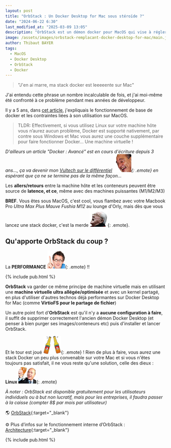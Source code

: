 ```yaml
---
layout: post
title: "OrbStack : Un Docker Desktop for Mac sous stéroïde ?"
date: "2024-06-22 6:30"
last_modified_at: "2025-03-09 13:05"
description: "OrbStack est un démon docker pour MacOS qui vise à régler les problèmes de performances de Docker Desktop for Mac. Mais est ce que ça marche vraiment ?"
image: /assets/images/orbstack-remplacant-docker-desktop-for-mac/main.jpg
author: Thibaut BAYER
tags: 
  - MacOS
  - Docker Desktop
  - OrbStack
  - Docker
---
```


> "J'en ai marre, ma stack docker est leeeeente sur Mac"

J'ai entendu cette phrase un nombre incalculable de fois, et j'ai moi-même été confronté à ce problème pendant mes années de développeur.

Il y a 5 ans, dans [cet article](http://btor.fr/2019/07/03/docker-bases-tuto/), j'expliquais le fonctionnement de base de docker et les contraintes liées à son utilisation sur MacOS.
> TLDR: Effectivement, si vous utilisez Linux sur votre machine hôte vous n’aurez aucun problème, Docker est supporté nativement, par contre sous Windows et Mac vous aurez une couche supplémentaire pour faire fonctionner Docker… Une machine virtuelle !

*D'ailleurs un article "Docker : Avancé" est en cours d'écriture depuis 3 ans..., ça va devenir mon [Vultech sur le différentiel](https://www.mesopinions.com/petition/politique/vultech-differentiel/89467) ![](/assets/images/emote/LUL.png){: .emote} en espérant que ça ne se termine pas de la même façon...*

Les **allers/retours** entre la machine hôte et les conteneurs peuvent être source de **latence, et ce**, même avec des machines puissantes (M1/M2/M3)

**BREF**. Vous êtes sous MacOS, c'est cool, vous flambez avec votre Macbook Pro *Ultra Max Plus Mauve Fushia M12* au lounge d'Orly, mais dès que vous lancez une stack docker, c'est la merde ![](/assets/images/emote/JEANNE.png){: .emote}.

## Qu'apporte OrbStack du coup ?
La **PERFORMANCE** ![](/assets/images/emote/JAMY.png){: .emote} !!

{% include pub.html %}

**OrbStack** va garder ce même principe de machine virtuelle mais en utilisant une **machine virtuelle ultra allégée/optimisée** et avec un kernel partagé, en plus d'utiliser d'autres technos déjà performantes sur Docker Desktop for Mac (comme **VirtioFS pour le partage de fichier**)

Un autre point fort d'**OrbStack** est qu'il n'y a **aucune configuration à faire**, il suffit de supprimer correctement l'ancien démon Docker Desktop (et penser à bien purger ses images/conteneurs etc) puis d'installer et lancer OrbStack.

Et le tour est joué ![](/assets/images/emote/BEER.png){: .emote} ! Rien de plus à faire, vous aurez une stack Docker un peu plus convenable sur votre Mac et si vous n'êtes toujours pas satisfait, il ne vous reste qu'une solution, celle des dieux : **Linux** ![](/assets/images/emote/SLT.png){: .emote}

*À noter : OrbStack est disponible gratuitement pour les utilisateurs individuels ou à but non lucratif, mais pour les entreprises, il faudra passer à la caisse (compter 8$ par mois par utilisateur)*

🌎 [OrbStack](https://orbstack.dev){:target="_blank"}

⚙️ Plus d’infos sur le fonctionnement interne d’OrbStack : [Architecture](https://docs.orbstack.dev/architecture){:target="_blank"}

{% include pub.html %}
